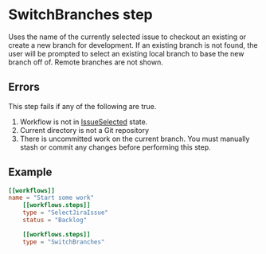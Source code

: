 # SwitchBranches step

Uses the name of the currently selected issue to checkout an existing or create a new branch for development. If an existing branch is not found, the user will be prompted to select an existing local branch to base the new branch off of. Remote branches are not shown.

## Errors

This step fails if any of the following are true.

1. Workflow is not in [IssueSelected] state.
1. Current directory is not a Git repository
1. There is uncommitted work on the current branch. You must manually stash or commit any changes before performing this step.

## Example

```toml
[[workflows]]
name = "Start some work"
    [[workflows.steps]]
    type = "SelectJiraIssue"
    status = "Backlog"

    [[workflows.steps]]
    type = "SwitchBranches"
```

[issueselected]: ../../state/IssueSelected.md
